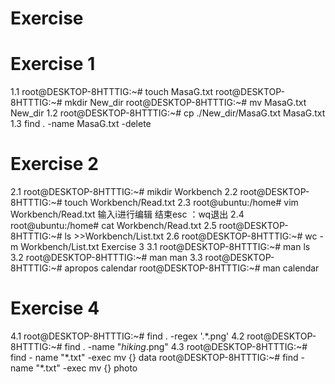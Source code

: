 # Exercise
# Exercise 1
1.1 
root@DESKTOP-8HTTTIG:~# touch   MasaG.txt
root@DESKTOP-8HTTTIG:~# mkdir New_dir
root@DESKTOP-8HTTTIG:~# mv MasaG.txt New_dir
1.2
root@DESKTOP-8HTTTIG:~# cp  ./New_dir/MasaG.txt MasaG.txt
1.3
 find . -name MasaG.txt -delete
# Exercise 2
2.1
root@DESKTOP-8HTTTIG:~# mikdir Workbench
2.2
root@DESKTOP-8HTTTIG:~# touch Workbench/Read.txt
2.3
root@ubuntu:/home# vim Workbench/Read.txt
输入i进行编辑 结束esc ：wq退出
2.4
root@ubuntu:/home# cat Workbench/Read.txt
2.5
root@DESKTOP-8HTTTIG:~# ls >>Workbench/List.txt
2.6
root@DESKTOP-8HTTTIG:~# wc -m Workbench/List.txt
Exercise 3
3.1
root@DESKTOP-8HTTTIG:~# man ls
3.2
root@DESKTOP-8HTTTIG:~# man man
3.3
root@DESKTOP-8HTTTIG:~# apropos calendar
root@DESKTOP-8HTTTIG:~# man calendar
# Exercise 4
4.1
root@DESKTOP-8HTTTIG:~# find . -regex '.*\.png'
4.2
root@DESKTOP-8HTTTIG:~# find . -name "*hiking*.png"
4.3
root@DESKTOP-8HTTTIG:~# find - name "*.txt" -exec mv {} data
root@DESKTOP-8HTTTIG:~# find - name "*.txt" -exec mv {} photo
